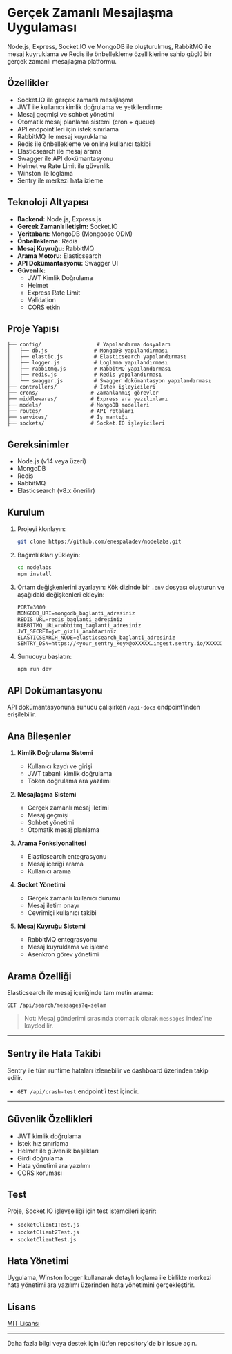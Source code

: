 # Gerçek Zamanlı Mesajlaşma Uygulaması

Node.js, Express, Socket.IO ve MongoDB ile oluşturulmuş, RabbitMQ ile mesaj kuyruklama ve Redis ile önbellekleme özelliklerine sahip güçlü bir gerçek zamanlı mesajlaşma platformu.

## Özellikler

- Socket.IO ile gerçek zamanlı mesajlaşma
- JWT ile kullanıcı kimlik doğrulama ve yetkilendirme
- Mesaj geçmişi ve sohbet yönetimi
- Otomatik mesaj planlama sistemi (cron + queue)
- API endpoint'leri için istek sınırlama
- RabbitMQ ile mesaj kuyruklama
- Redis ile önbellekleme ve online kullanıcı takibi
- Elasticsearch ile mesaj arama
- Swagger ile API dokümantasyonu
- Helmet ve Rate Limit ile güvenlik
- Winston ile loglama
- Sentry ile merkezi hata izleme

## Teknoloji Altyapısı

- **Backend:** Node.js, Express.js
- **Gerçek Zamanlı İletişim:** Socket.IO
- **Veritabanı:** MongoDB (Mongoose ODM)
- **Önbellekleme:** Redis
- **Mesaj Kuyruğu:** RabbitMQ
- **Arama Motoru:** Elasticsearch
- **API Dokümantasyonu:** Swagger UI
- **Güvenlik:** 
  - JWT Kimlik Doğrulama
  - Helmet
  - Express Rate Limit
  - Validation
  - CORS etkin

## Proje Yapısı

```
├── config/                  # Yapılandırma dosyaları
│   ├── db.js               # MongoDB yapılandırması
│   ├── elastic.js          # Elasticsearch yapılandırması
│   ├── logger.js           # Loglama yapılandırması
│   ├── rabbitmq.js         # RabbitMQ yapılandırması
│   ├── redis.js            # Redis yapılandırması
│   └── swagger.js          # Swagger dokümantasyon yapılandırması
├── controllers/            # İstek işleyicileri
├── crons/                 # Zamanlanmış görevler
├── middlewares/           # Express ara yazılımları
├── models/                # MongoDB modelleri
├── routes/                # API rotaları
├── services/              # İş mantığı
├── sockets/               # Socket.IO işleyicileri
```

## Gereksinimler

- Node.js (v14 veya üzeri)
- MongoDB
- Redis
- RabbitMQ
- Elasticsearch (v8.x önerilir)

## Kurulum

1. Projeyi klonlayın:
   ```bash
   git clone https://github.com/enespaladev/nodelabs.git
   ```

2. Bağımlılıkları yükleyin:
   ```bash
   cd nodelabs
   npm install
   ```

3. Ortam değişkenlerini ayarlayın:
   Kök dizinde bir `.env` dosyası oluşturun ve aşağıdaki değişkenleri ekleyin:
   ```
   PORT=3000
   MONGODB_URI=mongodb_baglanti_adresiniz
   REDIS_URL=redis_baglanti_adresiniz
   RABBITMQ_URL=rabbitmq_baglanti_adresiniz
   JWT_SECRET=jwt_gizli_anahtariniz
   ELASTICSEARCH_NODE=elasticsearch_baglanti_adresiniz
   SENTRY_DSN=https://<your_sentry_key>@oXXXXX.ingest.sentry.io/XXXXX
   ```

4. Sunucuyu başlatın:
   ```bash
   npm run dev
   ```

## API Dokümantasyonu

API dokümantasyonuna sunucu çalışırken `/api-docs` endpoint'inden erişilebilir.

## Ana Bileşenler

1. **Kimlik Doğrulama Sistemi**
   - Kullanıcı kaydı ve girişi
   - JWT tabanlı kimlik doğrulama
   - Token doğrulama ara yazılımı

2. **Mesajlaşma Sistemi**
   - Gerçek zamanlı mesaj iletimi
   - Mesaj geçmişi
   - Sohbet yönetimi
   - Otomatik mesaj planlama

3. **Arama Fonksiyonalitesi**
   - Elasticsearch entegrasyonu
   - Mesaj içeriği arama
   - Kullanıcı arama

4. **Socket Yönetimi**
   - Gerçek zamanlı kullanıcı durumu
   - Mesaj iletim onayı
   - Çevrimiçi kullanıcı takibi

5. **Mesaj Kuyruğu Sistemi**
   - RabbitMQ entegrasyonu
   - Mesaj kuyruklama ve işleme
   - Asenkron görev yönetimi

## Arama Özelliği

Elasticsearch ile mesaj içeriğinde tam metin arama:

```http
GET /api/search/messages?q=selam
```

> Not: Mesaj gönderimi sırasında otomatik olarak `messages` index'ine kaydedilir.

---

## Sentry ile Hata Takibi

Sentry ile tüm runtime hataları izlenebilir ve dashboard üzerinden takip edilir.

- `GET /api/crash-test` endpoint’i test içindir.

---

## Güvenlik Özellikleri

- JWT kimlik doğrulama
- İstek hız sınırlama
- Helmet ile güvenlik başlıkları
- Girdi doğrulama
- Hata yönetimi ara yazılımı
- CORS koruması

## Test

Proje, Socket.IO işlevselliği için test istemcileri içerir:
- `socketClient1Test.js`
- `socketClient2Test.js`
- `socketClientTest.js`

## Hata Yönetimi

Uygulama, Winston logger kullanarak detaylı loglama ile birlikte merkezi hata yönetimi ara yazılımı üzerinden hata yönetimini gerçekleştirir.

## Lisans

[MIT Lisansı](LICENSE)

---

Daha fazla bilgi veya destek için lütfen repository'de bir issue açın.
